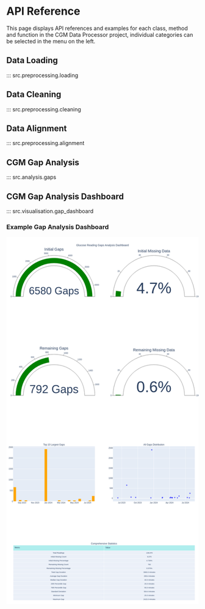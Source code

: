 # API Reference

This page displays API references and examples for each class, method and function in
the CGM Data Processor project, individual categories can be selected in the menu on 
the left.

## Data Loading
::: src.preprocessing.loading
## Data Cleaning
::: src.preprocessing.cleaning
## Data Alignment
::: src.preprocessing.alignment
## CGM Gap Analysis
::: src.analysis.gaps
## CGM Gap Analysis Dashboard
::: src.visualisation.gap_dashboard
### Example Gap Analysis Dashboard
![gap_analysis_dashboard](../tutorials/load_and_export_data_files/load_and_export_data_17_1.png)